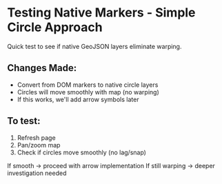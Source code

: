 # Testing Native Markers - Simple Circle Approach

Quick test to see if native GeoJSON layers eliminate warping.

## Changes Made:
- Convert from DOM markers to native circle layers
- Circles will move smoothly with map (no warping)
- If this works, we'll add arrow symbols later

## To test:
1. Refresh page
2. Pan/zoom map
3. Check if circles move smoothly (no lag/snap)

If smooth → proceed with arrow implementation
If still warping → deeper investigation needed
